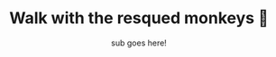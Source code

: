 ---
layout: destination
category: treks-and-other-activities
permalink: /:categories/:title/
title: Walk with the resqued monkeys 🙈 
subtitle: sub goes here!

sys:
  icon: 🐒 🙉 🙈
  circuit: Northen Circuit
  review: ✌️ Great experience when the weather holds
  price: 10.99
  best_time: 🌞 <b>july - nov </b> | <b>jan - march</b>
  image:
    alt: Chemka ♨ hot spring Day Tour
    url: "./img/uploads/bird-1.jpg"

image_corousel:
  - image: "./img/uploads/bird-1.jpg"
  - image: "./img/uploads/bird-2.jpg"
  - image: "./img/uploads/bao-tree.jpeg"
  - image: "./img/uploads/hipo.jpeg"

overview:


  intro: >
    A short but bumpy drive from Moshi are the clear, turquoise waters of the Chemka Hot Springs, 
    an oasis of geothermal warmth that bubbles up from underground. <br> 🥳  <br>
    Surrounded by lush forest alive with birdsong and the call of monkeys, 
    the Chemka Hot Springs is an ideal place to ease those tired legs after a strenuous ascent up Kilimanjaro. 
    They’re a little bit of heaven that’s perfect for a daytrip, and those warm blue waters invite you to linger, swim or explore. 
    Return refreshed, revitalised and relaxed. And if you really don’t want to leave just yet, we can organise and afternoon barbie or even an overnight stay.

  tour_details:
    when: Daily at 3 pm, except Sunday (Please note, this tour starts at 3.15PM from 1 April to 2 November).
    duration: 4 hours
    language: English. This tour is also available in French from April.
    price_includes: includes visit guided and transport.
    transport: Comfortable roomy air-conditioned private bus.
    itinerary: Barcelona > Parc Natural de Montserrat > Sanctuary (Monastery, Basilica, Chapel of the Virgin) > Free time > return to Barcelona.

  setting:
    activities: "You will swim ,🍲 eat, drink and 🤣laugh alot!"
    hashtags: >
      "Underground springs pond#️⃣warm  clear clean water#️⃣ideal for swimming.#️⃣very deep, in some places up to 10 meters"

  included:
    - item: Travel Insurance
    - item: Pot
    - item: Some real pot
    - item: Then some dop dop chopps

  excluded:
    - item: Vapours (You can bring Your own)

  remarks:
    - note: This tour involves some walking so wear comfortable shoes.
    - note: Dress a bit warmer for Montserrat, it is colder than the city.
    - note: Silence must be kept inside the church so the guide will give all the explanations outside.
    - note: This is not a wheelchair accessible tour.


experience:
  what_to_see:
    - paragraph: Montserrat, the “serrated mountain,” towers 4,000 feet intro the sky, with its jagged peaks and finger-like shapes. It’s a mesmerizing sight from miles away, even better as you enter the natural park. The view unfolds around you on the drive to the monastery.

    - paragraph: The Santa Maria de Montserrat Abbey dates back to the 11th century, although it was rebuilt in the 19th century. It melds intro the mountainside and still serves as a home to nearly 80 monks.


    - paragraph: The abbey has always played an important role in the spiritual life of Catalonia; it’s a rite of passage to hike the mountain to watch the sunrise from the top of Montserrat.

    - paragraph: On the tour, you’ll have time to explore Montserrat on your own and take pictures of the amazing views. For a truly spectacular sight, take the funicular to St. Joan’s Chapel (not included in the tour) if there’s enough time.

expect:
  video: 
    url: <iframe width="560" height="315" src="https://www.youtube.com/embed/8yO2MI0p8Zk" frameborder="0" allow="accelerometer; autoplay; encrypted-media; gyroscope; picture-in-picture" allowfullscreen></iframe>

itinerary:
  - paragraph: Meet in front of the Hotel Olivia Plaza in the Plaça Catalunya at 3 pm (3:15 pm April through November). Plan to arrive 15 minutes before the departure time.
  - paragraph: Scenic drive to Montserrat

  - paragraph: Parc Natural de Montserrat

  - paragraph: Approximately one hour to explore Montserrat on your own

  - paragraph: Return ride to Plaça Catalunya

remarks:
  - paragraph: Book in advance, since this is one of our most popular day tours. The tour runs six days a week, so you can easily fit it intro your Barcelona vacation.

  - paragraph: This can be encouporated in other packeges too, please create your bucket list and send it to us to we can create you a quote!



---